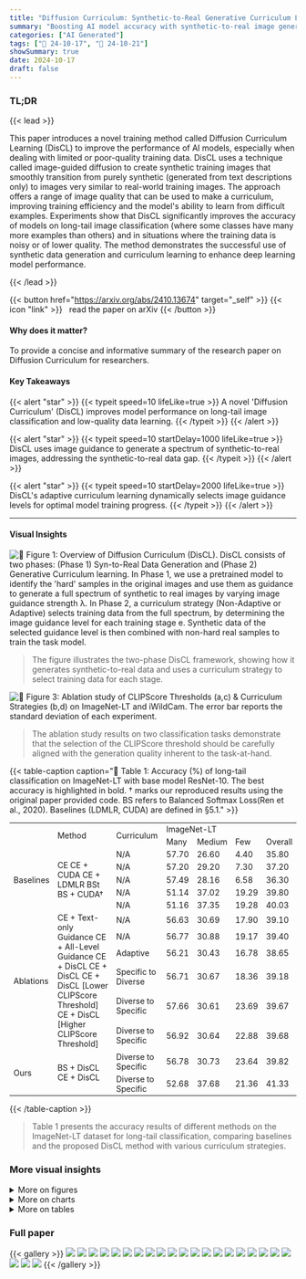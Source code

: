 ```yaml
---
title: "Diffusion Curriculum: Synthetic-to-Real Generative Curriculum Learning via Image-Guided Diffusion"
summary: "Boosting AI model accuracy with synthetic-to-real image generation via image-guided diffusion, addressing challenges of scarce or low-quality data."
categories: ["AI Generated"]
tags: ["🔖 24-10-17", "🤗 24-10-21"]
showSummary: true
date: 2024-10-17
draft: false
---
```


### TL;DR


{{< lead >}}

This paper introduces a novel training method called Diffusion Curriculum Learning (DisCL) to improve the performance of AI models, especially when dealing with limited or poor-quality training data.  DisCL uses a technique called image-guided diffusion to create synthetic training images that smoothly transition from purely synthetic (generated from text descriptions only) to images very similar to real-world training images.  The approach offers a range of image quality that can be used to make a curriculum, improving training efficiency and the model's ability to learn from difficult examples. Experiments show that DisCL significantly improves the accuracy of models on long-tail image classification (where some classes have many more examples than others) and in situations where the training data is noisy or of lower quality. The method demonstrates the successful use of synthetic data generation and curriculum learning to enhance deep learning model performance.

{{< /lead >}}


{{< button href="https://arxiv.org/abs/2410.13674" target="_self" >}}
{{< icon "link" >}} &nbsp; read the paper on arXiv
{{< /button >}}

#### Why does it matter?
To provide a concise and informative summary of the research paper on Diffusion Curriculum for researchers.
#### Key Takeaways

{{< alert "star" >}}
{{< typeit speed=10 lifeLike=true >}} A novel 'Diffusion Curriculum' (DisCL) improves model performance on long-tail image classification and low-quality data learning. {{< /typeit >}}
{{< /alert >}}

{{< alert "star" >}}
{{< typeit speed=10 startDelay=1000 lifeLike=true >}} DisCL uses image guidance to generate a spectrum of synthetic-to-real images, addressing the synthetic-to-real data gap. {{< /typeit >}}
{{< /alert >}}

{{< alert "star" >}}
{{< typeit speed=10 startDelay=2000 lifeLike=true >}} DisCL's adaptive curriculum learning dynamically selects image guidance levels for optimal model training progress. {{< /typeit >}}
{{< /alert >}}

------
#### Visual Insights



![](figures/figures_3_0.png "🔼 Figure 1: Overview of Diffusion Curriculum (DisCL). DisCL consists of two phases: (Phase 1) Syn-to-Real Data Generation and (Phase 2) Generative Curriculum learning. In Phase 1, we use a pretrained model to identify the 'hard' samples in the original images and use them as guidance to generate a full spectrum of synthetic to real images by varying image guidance strength λ. In Phase 2, a curriculum strategy (Non-Adaptive or Adaptive) selects training data from the full spectrum, by determining the image guidance level for each training stage e. Synthetic data of the selected guidance level is then combined with non-hard real samples to train the task model.")

> The figure illustrates the two-phase DisCL framework, showing how it generates synthetic-to-real data and uses a curriculum strategy to select training data for each stage.





![](charts/charts_10_0.png "🔼 Figure 3: Ablation study of CLIPScore Thresholds (a,c) & Curriculum Strategies (b,d) on ImageNet-LT and iWildCam. The error bar reports the standard deviation of each experiment.")

> The ablation study results on two classification tasks demonstrate that the selection of the CLIPScore threshold should be carefully aligned with the generation quality inherent to the task-at-hand.





{{< table-caption caption="🔽 Table 1: Accuracy (%) of long-tail classification on ImageNet-LT with base model ResNet-10. The best accuracy is highlighted in bold. † marks our reproduced results using the original paper provided code. BS refers to Balanced Softmax Loss(Ren et al., 2020). Baselines (LDMLR, CUDA) are defined in §5.1." >}}
<table id='2' style='font-size:14px'><tr><td rowspan="2"></td><td rowspan="2">Method</td><td rowspan="2">Curriculum</td><td colspan="4">ImageNet-LT</td></tr><tr><td>Many</td><td>Medium</td><td>Few</td><td>Overall</td></tr><tr><td rowspan="5">Baselines</td><td rowspan="5">CE CE + CUDA CE + LDMLR BSt BS + CUDA†</td><td>N/A</td><td>57.70</td><td>26.60</td><td>4.40</td><td>35.80</td></tr><tr><td>N/A</td><td>57.20</td><td>29.20</td><td>7.30</td><td>37.20</td></tr><tr><td>N/A</td><td>57.49</td><td>28.16</td><td>6.58</td><td>36.30</td></tr><tr><td>N/A</td><td>51.14</td><td>37.02</td><td>19.29</td><td>39.80</td></tr><tr><td>N/A</td><td>51.16</td><td>37.35</td><td>19.28</td><td>40.03</td></tr><tr><td rowspan="6">Ablations</td><td rowspan="6">CE + Text-only Guidance CE + All-Level Guidance CE + DisCL CE + DisCL CE + DisCL [Lower CLIPScore Threshold] CE + DisCL [Higher CLIPScore Threshold]</td><td>N/A</td><td>56.63</td><td>30.69</td><td>17.90</td><td>39.10</td></tr><tr><td>N/A</td><td>56.77</td><td>30.88</td><td>19.17</td><td>39.40</td></tr><tr><td>Adaptive</td><td>56.21</td><td>30.43</td><td>16.78</td><td>38.65</td></tr><tr><td>Specific to Diverse</td><td>56.71</td><td>30.67</td><td>18.36</td><td>39.18</td></tr><tr><td>Diverse to Specific</td><td>57.66</td><td>30.61</td><td>23.69</td><td>39.67</td></tr><tr><td>Diverse to Specific</td><td>56.92</td><td>30.64</td><td>22.88</td><td>39.68</td></tr><tr><td rowspan="2">Ours</td><td rowspan="2">BS + DisCL CE + DisCL</td><td>Diverse to Specific</td><td>56.78</td><td>30.73</td><td>23.64</td><td>39.82</td></tr><tr><td>Diverse to Specific</td><td>52.68</td><td>37.68</td><td>21.36</td><td>41.33</td></tr></table>{{< /table-caption >}}

> Table 1 presents the accuracy results of different methods on the ImageNet-LT dataset for long-tail classification, comparing baselines and the proposed DisCL method with various curriculum strategies.



### More visual insights

<details>
<summary>More on figures
</summary>


![](figures/figures_4_0.png "🔼 Figure 2: Synthetic images generated with various image guidance levels and random seeds. × marks images with low-fidelity to the text prompt, which are filtered out by CLIPScore (ref. the end of §3.1).")

> Figure 2 shows synthetic images generated with various image guidance levels and random seeds, illustrating the spectrum of synthetic-to-real data generated by the diffusion model.


![](figures/figures_4_1.png "🔼 Figure 2: Synthetic images generated with various image guidance levels and random seeds. × marks images with low-fidelity to the text prompt, which are filtered out by CLIPScore (ref. the end of §3.1).")

> The figure shows synthetic images generated with different image guidance levels, demonstrating a spectrum from prototypical features (low guidance) to high fidelity to real images (high guidance).


![](figures/figures_4_2.png "🔼 Figure 7: Synthetic generation with various image guidance and random seeds based on iWildCam.")

> The figure shows synthetic images generated from iWildCam dataset using different image guidance levels, demonstrating the spectrum of synthetic-to-real data.


![](figures/figures_4_3.png "🔼 Figure 2: Synthetic images generated with various image guidance levels and random seeds. × marks images with low-fidelity to the text prompt, which are filtered out by CLIPScore (ref. the end of §3.1).")

> The figure shows synthetic images generated with different image guidance levels, illustrating the spectrum from prototypical features (low guidance) to high fidelity to real images (high guidance).


![](figures/figures_19_0.png "🔼 Figure 2: Synthetic images generated with various image guidance levels and random seeds. × marks images with low-fidelity to the text prompt, which are filtered out by CLIPScore (ref. the end of §3.1).")

> Figure 2 shows synthetic images generated with different image guidance levels, demonstrating the spectrum of synthetic-to-real data generated by varying the image guidance parameter.


![](figures/figures_19_1.png "🔼 Figure 6: Synthetic generation with various image guidance and random seeds based on ImageNet-LT.")

> The figure shows synthetic images generated from ImageNet-LT with various image guidance levels and random seeds, illustrating the spectrum from prototypical features (low guidance) to high fidelity to real images (high guidance).


![](figures/figures_19_2.png "🔼 Figure 6: Synthetic generation with various image guidance and random seeds based on ImageNet-LT.")

> The figure shows synthetic images generated from ImageNet-LT using different levels of image guidance, demonstrating the spectrum from prototypical to near-real images.


![](figures/figures_19_3.png "🔼 Figure 2: Synthetic images generated with various image guidance levels and random seeds. × marks images with low-fidelity to the text prompt, which are filtered out by CLIPScore (ref. the end of §3.1).")

> The figure shows synthetic images generated with different image guidance levels, illustrating the spectrum from prototypical features (low guidance) to high fidelity to real images (high guidance).


![](figures/figures_19_4.png "🔼 Figure 6: Synthetic generation with various image guidance and random seeds based on ImageNet-LT.")

> The figure shows synthetic images generated from ImageNet-LT with various image guidance levels and random seeds, illustrating the spectrum of synthetic-to-real data.


![](figures/figures_19_5.png "🔼 Figure 8: Failure cases for ImageNet-LT synthetic generation")

> Figure 8 shows examples of synthetic image generation failures, highlighting cases where the generated images lack key features or fidelity to the text prompt.


![](figures/figures_20_0.png "🔼 Figure 2: Synthetic images generated with various image guidance levels and random seeds. × marks images with low-fidelity to the text prompt, which are filtered out by CLIPScore (ref. the end of §3.1).")

> Figure 2 shows synthetic images generated with various image guidance levels and random seeds, illustrating the spectrum of synthetic-to-real data generated by the diffusion model.


![](figures/figures_20_1.png "🔼 Figure 7: Synthetic generation with various image guidance and random seeds based on iWildCam.")

> The figure shows synthetic images generated from iWildCam dataset with different image guidance levels and random seeds, illustrating the transition from prototypical features to real-world images.


![](figures/figures_20_2.png "🔼 Figure 6: Synthetic generation with various image guidance and random seeds based on ImageNet-LT.")

> The figure shows synthetic images generated from ImageNet-LT with various levels of image guidance, demonstrating the spectrum from prototypical features (low guidance) to high-fidelity images (high guidance).


![](figures/figures_20_3.png "🔼 Figure 7: Synthetic generation with various image guidance and random seeds based on iWildCam.")

> The figure shows synthetic images generated from iWildCam dataset with different image guidance levels, demonstrating the spectrum from prototypical features (low guidance) to high fidelity to real images (high guidance).


![](figures/figures_20_4.png "🔼 Figure 7: Synthetic generation with various image guidance and random seeds based on iWildCam.")

> The figure shows synthetic images generated from iWildCam dataset with various image guidance levels and random seeds, illustrating the spectrum of synthetic-to-real data generated by the model.


![](figures/figures_20_5.png "🔼 Figure 7: Synthetic generation with various image guidance and random seeds based on iWildCam.")

> Figure 7 shows synthetic images generated from iWildCam dataset with various image guidance levels and random seeds, illustrating the spectrum of synthetic-to-real data generated by DisCL.


![](figures/figures_21_0.png "🔼 Figure 6: Synthetic generation with various image guidance and random seeds based on ImageNet-LT.")

> The figure shows synthetic images generated from ImageNet-LT using different image guidance levels, demonstrating the spectrum from prototypical features (low guidance) to high fidelity to real images (high guidance).


![](figures/figures_21_2.png "🔼 Figure 8: Failure cases for ImageNet-LT synthetic generation")

> Figure 8 shows examples of synthetic image generation failures from the ImageNet-LT dataset, highlighting issues with object recognition and image quality.


![](figures/figures_21_3.png "🔼 Figure 2: Synthetic images generated with various image guidance levels and random seeds. × marks images with low-fidelity to the text prompt, which are filtered out by CLIPScore (ref. the end of §3.1).")

> The figure shows synthetic images generated with different image guidance levels, illustrating the spectrum from prototypical features (low guidance) to high fidelity to real images (high guidance).


![](figures/figures_21_4.png "🔼 Figure 8: Failure cases for ImageNet-LT synthetic generation")

> Figure 8 shows examples of synthetic image generation failures from ImageNet-LT, highlighting issues such as object misidentification and low-quality image generation.


![](figures/figures_22_0.png "🔼 Figure 6: Synthetic generation with various image guidance and random seeds based on ImageNet-LT.")

> The figure visualizes synthetic images generated with various image guidance levels and random seeds, illustrating the spectrum of image quality from prototypical to photorealistic.


![](figures/figures_22_1.png "🔼 Figure 7: Synthetic generation with various image guidance and random seeds based on iWildCam.")

> The figure shows synthetic images generated from iWildCam dataset with various image guidance levels and random seeds, illustrating the spectrum of synthetic-to-real data.


![](figures/figures_22_2.png "🔼 Figure 2: Synthetic images generated with various image guidance levels and random seeds. × marks images with low-fidelity to the text prompt, which are filtered out by CLIPScore (ref. the end of §3.1).")

> The figure shows examples of synthetic images generated with different levels of image guidance, illustrating the spectrum from prototypical features (low guidance) to high fidelity to the original image (high guidance).


![](figures/figures_22_3.png "🔼 Figure 9: Failure cases for iWildCam synthetic generation")

> Figure 9 shows examples of synthetic images generated by the diffusion model that failed quality checks, illustrating challenges in generating high-quality synthetic data for low-quality images.


![](figures/figures_22_4.png "🔼 Figure 2: Synthetic images generated with various image guidance levels and random seeds. × marks images with low-fidelity to the text prompt, which are filtered out by CLIPScore (ref. the end of §3.1).")

> The figure shows synthetic images generated with different image guidance levels, demonstrating the spectrum from prototypical features (low guidance) to high fidelity to real images (high guidance).


![](figures/figures_22_5.png "🔼 Figure 1: Overview of Diffusion Curriculum (DisCL). DisCL consists of two phases: (Phase 1) Syn-to-Real Data Generation and (Phase 2) Generative Curriculum learning. In Phase 1, we use a pretrained model to identify the 'hard' samples in the original images and use them as guidance to generate a full spectrum of synthetic to real images by varying image guidance strength λ. In Phase 2, a curriculum strategy (Non-Adaptive or Adaptive) selects training data from the full spectrum, by determining the image guidance level for each training stage e. Synthetic data of the selected guidance level is then combined with non-hard real samples to train the task model.")

> The figure illustrates the two-phase DisCL process, showing how a pretrained model identifies hard samples, generates synthetic-to-real images with varying guidance strength, and employs curriculum learning strategies to select data for training.


![](figures/figures_22_6.png "🔼 Figure 2: Synthetic images generated with various image guidance levels and random seeds. × marks images with low-fidelity to the text prompt, which are filtered out by CLIPScore (ref. the end of §3.1).")

> The figure shows synthetic images generated with various image guidance levels, demonstrating the spectrum from prototypical to real-like images.


![](figures/figures_22_7.png "🔼 Figure 8: Failure cases for ImageNet-LT synthetic generation")

> Figure 8 shows examples of synthetic image generation failures where the model struggles to generate high-quality or relevant images due to issues such as object obscuration or difficulty in identifying the object in the original image.


![](figures/figures_22_8.png "🔼 Figure 8: Failure cases for ImageNet-LT synthetic generation")

> Figure 8 shows examples of synthetic image generation failures, highlighting issues such as object misidentification and low-fidelity image generation.


![](figures/figures_23_0.png "🔼 Figure 6: Synthetic generation with various image guidance and random seeds based on ImageNet-LT.")

> Figure 6 shows example synthetic images generated from ImageNet-LT using various image guidance levels and random seeds, illustrating the spectrum of image quality from prototypical features to high-fidelity images.


</details>



<details>
<summary>More on charts
</summary>


![](charts/charts_13_0.png "🔼 Figure 4: CLIP Cosine similarity score on ImageNet-LT computed between: (a) Synthetic image - original real images. (b) Synthetic image - defined text prompt.")

> The chart displays the cosine similarity scores between synthetic images and real images, as well as between synthetic images and their corresponding text prompts, across different image guidance levels.


![](charts/charts_13_1.png "🔼 Figure 4: CLIP Cosine similarity score on ImageNet-LT computed between: (a) Synthetic image - original real images. (b) Synthetic image - defined text prompt.")

> The violin plot shows the cosine similarity scores between synthetic images and their corresponding real images or text prompts, varying across different image guidance levels.


![](charts/charts_15_0.png "🔼 Figure 4: CLIP Cosine similarity score on ImageNet-LT computed between: (a) Synthetic image - original real images. (b) Synthetic image - defined text prompt.")

> The chart visualizes the cosine similarity scores computed using CLIP between synthetic images and both their corresponding real images and text prompts across various image guidance levels.


![](charts/charts_15_1.png "🔼 Figure 4: CLIP Cosine similarity score on ImageNet-LT computed between: (a) Synthetic image - original real images. (b) Synthetic image - defined text prompt.")

> The violin plot visualizes the cosine similarity scores between synthetic images and real images (a) and between synthetic images and text prompts (b) at different image guidance levels.


![](charts/charts_23_0.png "🔼 Figure 12: Effect of Image Guidance (mixing syn+real). All-level experiments use the synthesis samples from all guidance scales selected for each task. 0.5 refers to only using synthetic data with guidance level λ = 0.5 for fine-tuning. Left: results on iWildCam. Right: results on ImageNet-LT")

> The chart displays the effect of various image guidance levels on the performance of the model for both iWildCam and ImageNet-LT datasets, comparing the results of using only one guidance level versus all guidance levels.


</details>



<details>
<summary>More on tables
</summary>


{{< table-caption caption="🔽 Table 2: Accuracy (%) of long-tail classification on CIFAT-100-LT with base model ResNet-10. The best accuracy for classes of {many, medium, few} samples is highlighted in bold. Baselines are defined in §5.1." >}}
<br><table id='4' style='font-size:16px'><tr><td></td><td></td><td colspan="8">CIFAT-100-LT</td></tr><tr><td></td><td></td><td colspan="4">Imbalance Ratio=100</td><td colspan="4">Imbalance Ratio=50</td></tr><tr><td>Method</td><td>Curriculum</td><td>Many</td><td>Medium</td><td>Few</td><td>Overall</td><td>Many</td><td>Medium</td><td>Few</td><td>Overall</td></tr><tr><td>CE</td><td>N/A</td><td>52.86</td><td>25.34</td><td>5.49</td><td>29.02</td><td>49.60</td><td>25.41</td><td>5.33</td><td>31.72</td></tr><tr><td>CE + CUDA</td><td>N/A</td><td>54.55</td><td>26.07</td><td>5.43</td><td>29.02</td><td>52.29</td><td>26.17</td><td>5.53</td><td>33.13</td></tr><tr><td>CE + DisCL</td><td>Diverse to Specific</td><td>53.14</td><td>25.52</td><td>13.65</td><td>39.91</td><td>53.4</td><td>31.69</td><td>21.47</td><td>36.22</td></tr><tr><td>BS</td><td>N/A</td><td>47.87</td><td>30.07</td><td>14.41</td><td>31.61</td><td>46.01</td><td>30.76</td><td>18.55</td><td>34.82</td></tr><tr><td>BS + CUDA</td><td>N/A</td><td>48.01</td><td>32.79</td><td>15.55</td><td>33.02</td><td>46.08</td><td>32.51</td><td>22.11</td><td>36.21</td></tr><tr><td>BS + DisCL</td><td>Diverse to Specific</td><td>49.02</td><td>29.02</td><td>19.07</td><td>33.08</td><td>49.51</td><td>32.6</td><td>25.58</td><td>36.77</td></tr></table>{{< /table-caption >}}

> Table 2 presents the accuracy of long-tail classification on CIFAR-100-LT dataset using different methods with various curriculum strategies, showing the impact of DisCL on model performance across different class cardinalities.


{{< table-caption caption="🔽 Table 3: Accuracy (%) of long-tail classification on iNaturalist2018 with base model ResNet-10. The best accuracy is highlighted in bold. Baselines are defined in §5.1." >}}
<br><table id='2' style='font-size:16px'><tr><td></td><td></td><td colspan="4">iNaturalist2018</td></tr><tr><td>Method</td><td>Curriculum</td><td>Many</td><td>Medium</td><td>Few</td><td>Overall</td></tr><tr><td>CE</td><td>N/A</td><td>55.02</td><td>43.40</td><td>37.33</td><td>42.20</td></tr><tr><td>CE + CUDA</td><td>N/A</td><td>55.94</td><td>44.21</td><td>39.13</td><td>43.18</td></tr><tr><td>CE + DisCL</td><td>Diverse to Specific</td><td>54.71</td><td>44.37</td><td>48.92</td><td>47.25</td></tr><tr><td>BS</td><td>N/A</td><td>46.12</td><td>49.31</td><td>50.27</td><td>49.46</td></tr><tr><td>BS + CUDA</td><td>N/A</td><td>48.77</td><td>49.94</td><td>50.87</td><td>50.23</td></tr><tr><td>BS + DisCL</td><td>Diverse to Specific</td><td>45.44</td><td>48.18</td><td>53.63</td><td>50.30</td></tr></table>{{< /table-caption >}}

> Table 3 presents the accuracy of long-tail classification on the iNaturalist2018 dataset using different methods and curriculum strategies.


{{< table-caption caption="🔽 Table 5: In-distribution (ID) and out-of-distribution (OOD) macro F1 score of low-quality image learning on iWildCam with CLIP ViT-B/16 model. The best performance is highlighted in bold. † marks our reproduced results using the original paper provided code. Baselines are defined in §5.2." >}}
<table id='8' style='font-size:18px'><tr><td></td><td colspan="4">iWildCam</td></tr><tr><td></td><td colspan="2">Without WE</td><td colspan="2">With WE</td></tr><tr><td>Method</td><td>OOD</td><td>ID</td><td>I OOD</td><td>ID</td></tr><tr><td>CLIP (Zero-Shot)</td><td>12.1</td><td>11.8</td><td>12.1</td><td>11.8</td></tr><tr><td>FLYP+</td><td>40.3</td><td>55.9</td><td>41.9</td><td>57.7</td></tr><tr><td>FLYP + DisCL</td><td>43.1</td><td>59.6</td><td>44.8</td><td>60.2</td></tr></table>{{< /table-caption >}}

> Table 5 presents the in-distribution and out-of-distribution macro F1 scores for low-quality image learning on the iWildCam dataset, comparing different methods including the proposed DisCL approach.


{{< table-caption caption="🔽 Table 5: In-distribution (ID) and out-of-distribution (OOD) macro F1 score of low-quality image learning on iWildCam with CLIP ViT-B/16 model. The best performance is highlighted in bold. † marks our reproduced results using the original paper provided code. Baselines are defined in §5.2." >}}
<table id='2' style='font-size:18px'><tr><td rowspan="2"></td><td rowspan="2">Method</td><td rowspan="2">Curriculum</td><td colspan="2">iWildCam</td></tr><tr><td>OOD</td><td>ID</td></tr><tr><td rowspan="5">Baselines</td><td>CLIP (zero-shot)</td><td></td><td>11.0 (-)</td><td>8.7 (-)</td></tr><tr><td>LP-FT</td><td>N/A</td><td>34.7 (0.4)</td><td>49.7 (0.5)</td></tr><tr><td>LP-FT + WE</td><td>N/A</td><td>35.7 (0.4)</td><td>50.2 (0.5)</td></tr><tr><td>FLYP+</td><td>N/A</td><td>35.5 (1.1)</td><td>52.2 (0.6)</td></tr><tr><td>FLYP + WE↑</td><td>N/A</td><td>36.4 (1.2)</td><td>52.0 (1.0)</td></tr><tr><td rowspan="7">Ablations</td><td>FLYP + Text-only Guidance</td><td>N/A</td><td>34.2 (0.4)</td><td>51.4 (0.3)</td></tr><tr><td>FLYP + Fixed Guidance</td><td>N/A</td><td>36.0 (0.3)</td><td>50.8 (0.6)</td></tr><tr><td>FLYP + All-Level Guidance</td><td>N/A</td><td>36.5 (0.6)</td><td>53.4 (0.5)</td></tr><tr><td>FLYP + DisCL</td><td>Easy-to-Hard</td><td>35.2 (0.9)</td><td>51.4 (0.5)</td></tr><tr><td>FLYP + DisCL</td><td>Random</td><td>35.9 (0.1)</td><td>52.1 (0.2)</td></tr><tr><td>FLYP + DisCL [Lower CLIPScore Threshold]</td><td>Adaptive</td><td>37.1 (0.8)</td><td>50.9 (0.9)</td></tr><tr><td>FLYP + DisCL [Higher CLIPScore Threshold]</td><td>Adaptive</td><td>38.1 (1.3)</td><td>52.8 (0.8)</td></tr><tr><td rowspan="2">Ours</td><td>FLYP + DisCL</td><td>Adaptive</td><td>38.2 (0.5)</td><td>54.3 (1.4)</td></tr><tr><td>FLYP + DisCL + WE</td><td>Adaptive</td><td>38.7 (0.4)</td><td>54.6 (0.7)</td></tr></table>{{< /table-caption >}}

> Table 5 presents the in-distribution and out-of-distribution macro F1 scores for low-quality image learning on the iWildCam dataset using various methods, including baselines and the proposed DisCL approach with different curriculum strategies.


{{< table-caption caption="🔽 Table 6: Statistics about Generated Synthetic Data. Irb refers to the imbalance ratio used to sample CIFAR100-LT dataset." >}}
<br><table id='7' style='font-size:18px'><tr><td>Images' Details</td><td>ImageNet-LT</td><td colspan="2">CIFAR100-LT Irb=100 Irb=50</td><td>iNaturalist2018</td><td>iWildCam</td></tr><tr><td>No. of Hard Samples</td><td>1643</td><td>324</td><td>268</td><td>44956</td><td>8260</td></tr><tr><td>Number of Image Guidance Scales 入</td><td>4</td><td>4</td><td>4</td><td>4</td><td>3</td></tr><tr><td>Number of Random Seed Per Image</td><td>8</td><td>8</td><td>8</td><td>4</td><td>8</td></tr><tr><td>Number of Generated Images</td><td>51917</td><td>2592</td><td>2144</td><td>179824</td><td>197756</td></tr><tr><td>Number of Generated Images After Filtering</td><td>24141</td><td>809</td><td>668</td><td>75234</td><td>90093</td></tr></table>{{< /table-caption >}}

> Table 6 presents the statistics of synthetic data generated for four different datasets used in the experiments, including the number of hard samples, image guidance scales, random seeds, and generated images before and after filtering.


{{< table-caption caption="🔽 Table 1: Accuracy (%) of long-tail classification on ImageNet-LT with base model ResNet-10. The best accuracy is highlighted in bold. † marks our reproduced results using the original paper provided code. BS refers to Balanced Softmax Loss(Ren et al., 2020). Baselines (LDMLR, CUDA) are defined in §5.1." >}}
<br><table id='2' style='font-size:18px'><tr><td>Class Name</td><td>Prompts</td></tr><tr><td>Grand Piano</td><td>A grand piano sits elegantly in a sunlit room, its glossy finish reflecting the warm glow. In a cozy living room, the grand piano adds a touch of luxury and sophistication to the space. The grand piano sits silently in a dimly lit room, waiting patiently for a skillful pianist to bring it to life. In a grand ballroom, the grand piano provides a majestic backdrop for a glamorous event. A vintage grand piano exudes timeless elegance in a quaint parlor, filled with antique charm.</td></tr><tr><td>Pufferfish</td><td>A colorful pufferfish swimming gracefully in a crystal-clear ocean, surrounded by vibrant coral reefs. A group of playful pufferfish blowing bubbles and chasing each other in a sunlit underwater cave. A shoal of pufferfish moving in unison, creating a mesmerizing dance of synchro- nized swimming in the deep sea. A fierce pufferfish defending its territory from intruders, puffing up its body and displaying its sharp spikes as a warning. A baby pufferfish following its larger parent closely, learning the ropes of survival in the vast ocean ecosystem.</td></tr></table>{{< /table-caption >}}

> Table 1 shows the accuracy of different methods on the ImageNet-LT dataset for long-tail classification, comparing baselines and the proposed DisCL method with various curriculum strategies.


{{< table-caption caption="🔽 Table 1: Accuracy (%) of long-tail classification on ImageNet-LT with base model ResNet-10. The best accuracy is highlighted in bold. † marks our reproduced results using the original paper provided code. BS refers to Balanced Softmax Loss(Ren et al., 2020). Baselines (LDMLR, CUDA) are defined in §5.1." >}}
<br><table id='21' style='font-size:18px'><tr><td>入e = g(e)</td></tr><tr><td>Extract Sxe = {(xj, Yj, 入j)|入j = 入e}</td></tr><tr><td>Gather new training set De = Sle U Dnh U Dh</td></tr><tr><td>Finetune the model f⌀ with De</td></tr></table>{{< /table-caption >}}

> Table 1 presents the accuracy results of different methods for long-tail classification on the ImageNet-LT dataset, comparing various curriculum learning strategies and baselines.


{{< table-caption caption="🔽 Table 8: Hyperparameters and their values" >}}
<table id='2' style='font-size:14px'><tr><td></td><td>Hyperparameter Name Epoch</td><td>Value</td></tr><tr><td rowspan="8">Generation</td><td rowspan="8">Text Guidance Scale w Noise Scheduler CLIP Filter Model Stable Diffusion Denoising Steps Stable Diffusion Checkpoint Filtering Threshold for iWildCam Filtering Threshold for ImageNet-LT GPU Used</td><td>10</td></tr><tr><td>DDIM</td></tr><tr><td>1000</td></tr><tr><td>openai/clip-vit-base-patch32 stabilityaistable-diffusion-xl-refiner-1.0</td></tr><tr><td>0.25</td></tr><tr><td></td></tr><tr><td>0.30</td></tr><tr><td>Nvidia rtx5000 with 24GB</td></tr><tr><td rowspan="9">ImageNet-LT</td><td rowspan="9">Level of Image Guidances 入 CLIP Filtering Threshold Optimizer Batch Size for ResNet-10 Learning Rate Scheduler Training Epoch Training Epoch for Curriculum Learning GPU</td><td>{0, 0.1, 0.3, 0.5, 1.0}</td></tr><tr><td>0.3</td></tr><tr><td>128</td></tr><tr><td>1e-3</td></tr><tr><td>Adam</td></tr><tr><td>Cosine</td></tr><tr><td>65</td></tr><tr><td>60</td></tr><tr><td>Nvidia rtx5000 with 24GB</td></tr><tr><td rowspan="13">iWildCam</td><td rowspan="13">Used Level of Image Guidances 入 CLIP Filtering Threshold Size of Dataset D Size of Guidance Validate Dataset S Batch Size for CLIP ViT-B/16 Learning Rate Batch Size for CLIP ViT-L/16 Training Epoch for Curriculum Learning</td><td>{0.5, 0.7, 0.9, 1.0}</td></tr><tr><td>0.25</td></tr><tr><td>30000</td></tr><tr><td>2000</td></tr><tr><td>256</td></tr><tr><td>200</td></tr><tr><td>1e-5 Optimizer Warmup Step Training</td></tr><tr><td>AdamW Scheduler</td></tr><tr><td>Cosine with Warmup</td></tr><tr><td>500</td></tr><tr><td>20</td></tr><tr><td>15</td></tr><tr><td>GPU Used 2 Nvidia A100 with 80GB</td></tr></table>{{< /table-caption >}}

> This table lists the hyperparameters used for synthetic data generation with diffusion models and curriculum learning.


</details>


### Full paper

{{< gallery >}}
<img src="paper_images/1.png" class="grid-w50 md:grid-w33 xl:grid-w25" />
<img src="paper_images/2.png" class="grid-w50 md:grid-w33 xl:grid-w25" />
<img src="paper_images/3.png" class="grid-w50 md:grid-w33 xl:grid-w25" />
<img src="paper_images/4.png" class="grid-w50 md:grid-w33 xl:grid-w25" />
<img src="paper_images/5.png" class="grid-w50 md:grid-w33 xl:grid-w25" />
<img src="paper_images/6.png" class="grid-w50 md:grid-w33 xl:grid-w25" />
<img src="paper_images/7.png" class="grid-w50 md:grid-w33 xl:grid-w25" />
<img src="paper_images/8.png" class="grid-w50 md:grid-w33 xl:grid-w25" />
<img src="paper_images/9.png" class="grid-w50 md:grid-w33 xl:grid-w25" />
<img src="paper_images/10.png" class="grid-w50 md:grid-w33 xl:grid-w25" />
<img src="paper_images/11.png" class="grid-w50 md:grid-w33 xl:grid-w25" />
<img src="paper_images/12.png" class="grid-w50 md:grid-w33 xl:grid-w25" />
<img src="paper_images/13.png" class="grid-w50 md:grid-w33 xl:grid-w25" />
<img src="paper_images/14.png" class="grid-w50 md:grid-w33 xl:grid-w25" />
<img src="paper_images/15.png" class="grid-w50 md:grid-w33 xl:grid-w25" />
<img src="paper_images/16.png" class="grid-w50 md:grid-w33 xl:grid-w25" />
<img src="paper_images/17.png" class="grid-w50 md:grid-w33 xl:grid-w25" />
<img src="paper_images/18.png" class="grid-w50 md:grid-w33 xl:grid-w25" />
<img src="paper_images/19.png" class="grid-w50 md:grid-w33 xl:grid-w25" />
<img src="paper_images/20.png" class="grid-w50 md:grid-w33 xl:grid-w25" />
<img src="paper_images/21.png" class="grid-w50 md:grid-w33 xl:grid-w25" />
<img src="paper_images/22.png" class="grid-w50 md:grid-w33 xl:grid-w25" />
<img src="paper_images/23.png" class="grid-w50 md:grid-w33 xl:grid-w25" />
{{< /gallery >}}
